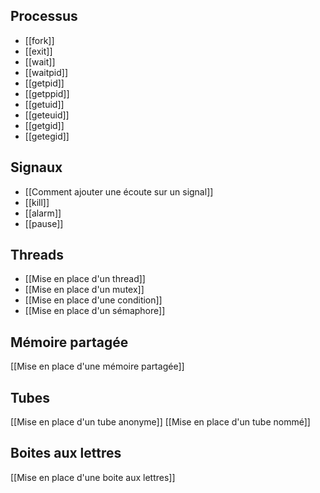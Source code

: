 ## Processus
- [[fork]]
- [[exit]]
- [[wait]]
- [[waitpid]]
- [[getpid]]
- [[getppid]]
- [[getuid]]
- [[geteuid]]
- [[getgid]]
- [[getegid]]

## Signaux
- [[Comment ajouter une écoute sur un signal]]
- [[kill]]
- [[alarm]]
- [[pause]]

## Threads
- [[Mise en place d'un thread]]
- [[Mise en place d'un mutex]]
- [[Mise en place d'une condition]]
- [[Mise en place d'un sémaphore]]

## Mémoire partagée
[[Mise en place d'une mémoire partagée]]

## Tubes
[[Mise en place d'un tube anonyme]]
[[Mise en place d'un tube nommé]]

## Boites aux lettres
[[Mise en place d'une boite aux lettres]]

